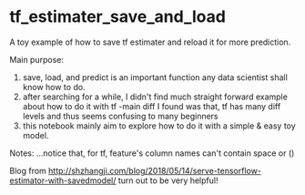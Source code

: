 # tf_estimater_save_and_load
A toy example of how to save tf estimater and reload it for more prediction.

Main purpose:
1. save, load, and predict is an important function any data scientist shall know how to do.
2. after searching for a while, I didn't find much straight forward example about how to do it with tf
    -main diff I found was that, tf has many diff levels and thus seems confusing to many beginners
3. this notebook mainly aim to explore how to do it with a simple & easy toy model.


Notes:
...notice that, for tf, feature's column names can't contain space or ()

Blog from http://shzhangji.com/blog/2018/05/14/serve-tensorflow-estimator-with-savedmodel/ turn out to be very helpful!
